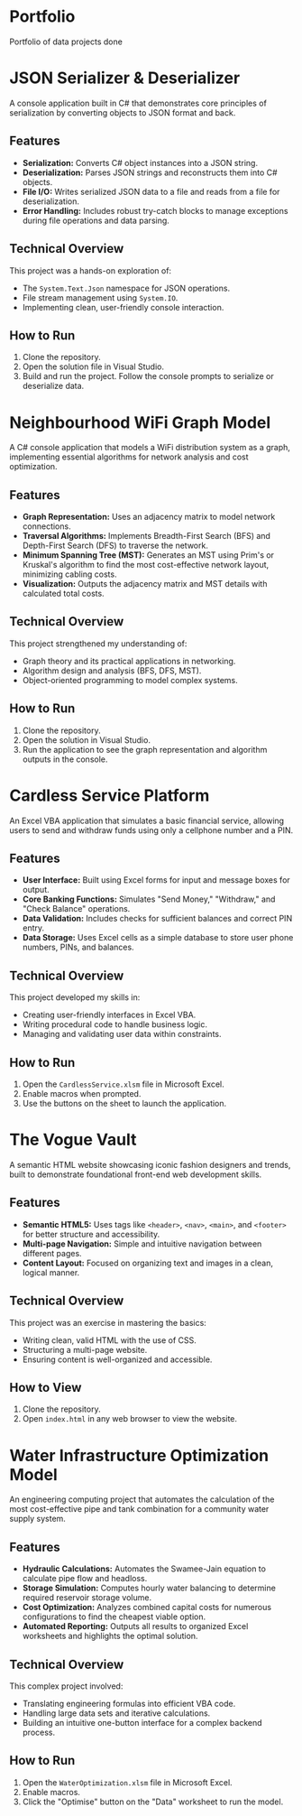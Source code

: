# Portfolio
Portfolio of data projects done
# JSON Serializer & Deserializer

A console application built in C# that demonstrates core principles of serialization by converting objects to JSON format and back.

## Features
- **Serialization:** Converts C# object instances into a JSON string.
- **Deserialization:** Parses JSON strings and reconstructs them into C# objects.
- **File I/O:** Writes serialized JSON data to a file and reads from a file for deserialization.
- **Error Handling:** Includes robust try-catch blocks to manage exceptions during file operations and data parsing.

## Technical Overview
This project was a hands-on exploration of:
- The `System.Text.Json` namespace for JSON operations.
- File stream management using `System.IO`.
- Implementing clean, user-friendly console interaction.

## How to Run
1. Clone the repository.
2. Open the solution file in Visual Studio.
3. Build and run the project. Follow the console prompts to serialize or deserialize data.

# Neighbourhood WiFi Graph Model

A C# console application that models a WiFi distribution system as a graph, implementing essential algorithms for network analysis and cost optimization.

## Features
- **Graph Representation:** Uses an adjacency matrix to model network connections.
- **Traversal Algorithms:** Implements Breadth-First Search (BFS) and Depth-First Search (DFS) to traverse the network.
- **Minimum Spanning Tree (MST):** Generates an MST using Prim's or Kruskal's algorithm to find the most cost-effective network layout, minimizing cabling costs.
- **Visualization:** Outputs the adjacency matrix and MST details with calculated total costs.

## Technical Overview
This project strengthened my understanding of:
- Graph theory and its practical applications in networking.
- Algorithm design and analysis (BFS, DFS, MST).
- Object-oriented programming to model complex systems.

## How to Run
1. Clone the repository.
2. Open the solution in Visual Studio.
3. Run the application to see the graph representation and algorithm outputs in the console.

# Cardless Service Platform

An Excel VBA application that simulates a basic financial service, allowing users to send and withdraw funds using only a cellphone number and a PIN.

## Features
- **User Interface:** Built using Excel forms for input and message boxes for output.
- **Core Banking Functions:** Simulates "Send Money," "Withdraw," and "Check Balance" operations.
- **Data Validation:** Includes checks for sufficient balances and correct PIN entry.
- **Data Storage:** Uses Excel cells as a simple database to store user phone numbers, PINs, and balances.

## Technical Overview
This project developed my skills in:
- Creating user-friendly interfaces in Excel VBA.
- Writing procedural code to handle business logic.
- Managing and validating user data within constraints.

## How to Run
1. Open the `CardlessService.xlsm` file in Microsoft Excel.
2. Enable macros when prompted.
3. Use the buttons on the sheet to launch the application.

# The Vogue Vault

A semantic HTML website showcasing iconic fashion designers and trends, built to demonstrate foundational front-end web development skills.

## Features
- **Semantic HTML5:** Uses tags like `<header>`, `<nav>`, `<main>`, and `<footer>` for better structure and accessibility.
- **Multi-page Navigation:** Simple and intuitive navigation between different pages.
- **Content Layout:** Focused on organizing text and images in a clean, logical manner.

## Technical Overview
This project was an exercise in mastering the basics:
- Writing clean, valid HTML with the use of CSS.
- Structuring a multi-page website.
- Ensuring content is well-organized and accessible.

## How to View
1. Clone the repository.
2. Open `index.html` in any web browser to view the website.

# Water Infrastructure Optimization Model

An engineering computing project that automates the calculation of the most cost-effective pipe and tank combination for a community water supply system.

## Features
- **Hydraulic Calculations:** Automates the Swamee-Jain equation to calculate pipe flow and headloss.
- **Storage Simulation:** Computes hourly water balancing to determine required reservoir storage volume.
- **Cost Optimization:** Analyzes combined capital costs for numerous configurations to find the cheapest viable option.
- **Automated Reporting:** Outputs all results to organized Excel worksheets and highlights the optimal solution.

## Technical Overview
This complex project involved:
- Translating engineering formulas into efficient VBA code.
- Handling large data sets and iterative calculations.
- Building an intuitive one-button interface for a complex backend process.

## How to Run
1. Open the `WaterOptimization.xlsm` file in Microsoft Excel.
2. Enable macros.
3. Click the "Optimise" button on the "Data" worksheet to run the model.
